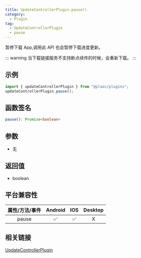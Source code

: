 ```yaml
---
title: UpdateControllerPlugin.pause()
category:
  - Plugin
tag:
  - UpdateControllerPlugin
  - pause
---
```


暂停下载 App,调用此 API 也会暂停下载进度更新。

::: warning
当下载链接服务不支持断点续传的时候，会重新下载。
:::

## 示例

```ts
import { updateControllerPlugin } from "@plaoc/plugins";
updateControllerPlugin.pause();
```

## 函数签名

```ts
pause(): Promise<boolean>
```

## 参数

- 无

## 返回值

- boolean

## 平台兼容性

| 属性/方法/事件 | Android | IOS | Desktop |
| :------------: | :-----: | :-: | :-----: |
|     pause      |   ✅    | ✅  |    X    |

## 相关链接

[UpdateControllerPlugin](./index.md)

